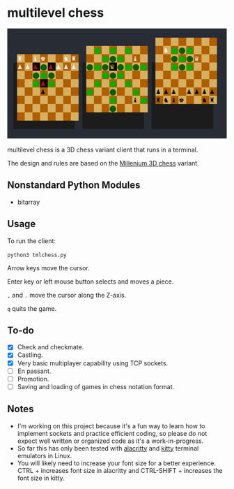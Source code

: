 # multilevel chess

![Alt text](image/tmlchess_example.png?raw=true "Example Game")

multilevel chess is a 3D chess variant client that runs in a terminal.

The design and rules are based on the [Millenium 3D chess](https://en.wikipedia.org/wiki/Millennium_3D_chess) variant.

## Nonstandard Python Modules
* bitarray

## Usage
To run the client:

`python3 tmlchess.py`

Arrow keys move the cursor.

Enter key or left mouse button selects and moves a piece.

`,` and `.` move the cursor along the Z-axis.

`q` quits the game.

## To-do
- [x] Check and checkmate.
- [x] Castling.
- [x] Very basic multiplayer capability using TCP sockets.
- [ ] En passant.
- [ ] Promotion.
- [ ] Saving and loading of games in chess notation format.

## Notes
* I'm working on this project because it's a fun way to learn how to implement sockets and practice efficient coding, so please do not expect well written or organized code as it's a work-in-progress.
* So far this has only been tested with [alacritty](https://github.com/alacritty/alacritty) and [kitty](https://github.com/kovidgoyal/kitty) terminal emulators in Linux.
* You will likely need to increase your font size for a better experience. CTRL + increases font size in alacritty and CTRL-SHIFT + increases the font size in kitty.
